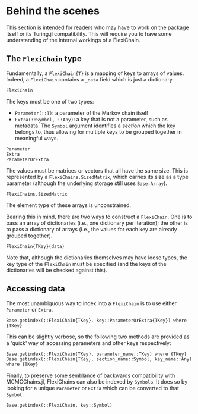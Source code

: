# Behind the scenes

This section is intended for readers who may have to work on the package itself or its Turing.jl compatibility.
This will require you to have some understanding of the internal workings of a FlexiChain.

## The `FlexiChain` type

Fundamentally, a `FlexiChain{T}` is a mapping of keys to arrays of values.
Indeed, a `FlexiChain` contains a `_data` field which is just a dictionary.

```@docs
FlexiChain
```

The keys must be one of two types:

  - `Parameter(::T)`: a parameter of the Markov chain itself
  - `Extra(::Symbol, ::Any)`: a key that is not a parameter, such as metadata. The `Symbol` argument identifies a _section_ which the key belongs to, thus allowing for multiple keys to be grouped together in meaningful ways.

```@docs
Parameter
Extra
ParameterOrExtra
```

The values must be matrices or vectors that all have the same size.
This is represented by a `FlexiChains.SizedMatrix`, which carries its size as a type parameter (although the underlying storage still uses `Base.Array`).

```@docs
FlexiChains.SizedMatrix
```

The element type of these arrays is unconstrained.

Bearing this in mind, there are two ways to construct a `FlexiChain`.
One is to pass an array of dictionaries (i.e., one dictionary per iteration); the other is to pass a dictionary of arrays (i.e., the values for each key are already grouped together).

```@docs
FlexiChain{TKey}(data)
```

Note that, although the dictionaries themselves may have loose types, the key type of the `FlexiChain` must be specified (and the keys of the dictionaries will be checked against this).

## Accessing data

The most unambiguous way to index into a `FlexiChain` is to use either `Parameter` or `Extra`.

```@docs
Base.getindex(::FlexiChain{TKey}, key::ParameterOrExtra{TKey}) where {TKey}
```

This can be slightly verbose, so the following two methods are provided as a 'quick' way of accessing parameters and other keys respectively:

```@docs
Base.getindex(::FlexiChain{TKey}, parameter_name::TKey) where {TKey}
Base.getindex(::FlexiChain{TKey}, section_name::Symbol, key_name::Any) where {TKey}
```

Finally, to preserve some semblance of backwards compatibility with MCMCChains.jl, FlexiChains can also be indexed by `Symbol`s.
It does so by looking for a unique `Parameter` or `Extra` which can be converted to that `Symbol`.

```@docs
Base.getindex(::FlexiChain, key::Symbol)
```
